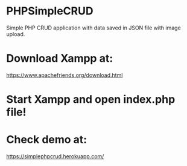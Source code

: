 # PHPSimpleCRUD
Simple PHP CRUD application with data saved in JSON file with image upload.

# Download Xampp at:
https://www.apachefriends.org/download.html

# Start Xampp and open index.php file!

# Check demo at:
https://simplephpcrud.herokuapp.com/

